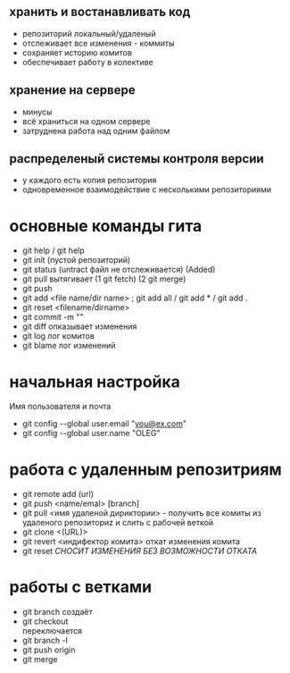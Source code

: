 ## хранить и востанавливать код 

* репозиторий локальный/удаленый 
* отслеживает все изменения - коммиты
* сохраняет историю комитов
* обеспечивает работу в колективе

## хранение на сервере
* минусы
* всё храниться на одном сервере
* затруднена работа над одним файлом

## распределеный системы контроля версии
* у каждого есть копия репозитория
* одновременное взаимодействие с несколькими репозиториями

# основные команды гита 

* git help / git help <command>
* git init (пустой репозиторий)
* git status  (untract файл не отслеживается) (Added)
* git pull вытягивает (1 git fetch) (2 git merge)
* git push
* git add <file name/dir name>  ; git add all / git add * / git add .
* git reset <filename/dirname>
* git commit -m ""
* git diff <namefile> опказывает изменения
* git log лог комитов
* git blame <nameFile> лог изменений 

# начальная настройка 
Имя пользователя и почта 
* git config --global user.email "you@ex.com"
* git config --global user.name "OLEG"

# работа с удаленным репозитриям 
* git remote add <name> <emale> (url)
* git push <name/emal> [branch]
* git pull <имя удаленой дириктории> - получить все комиты из удаленого репозиториz и слить с рабочей веткой
* git clone <(URL)>
* git revert <индифектор комита> откат изменения комита
* git reset *СНОСИТ ИЗМЕНЕНИЯ БЕЗ ВОЗМОЖНОСТИ ОТКАТА* 

# работы с ветками 
* git branch <nameBranch> создаёт
* git checkout <main> переключается 
* git branch -l
* git push origin 
* git merge <mainName>